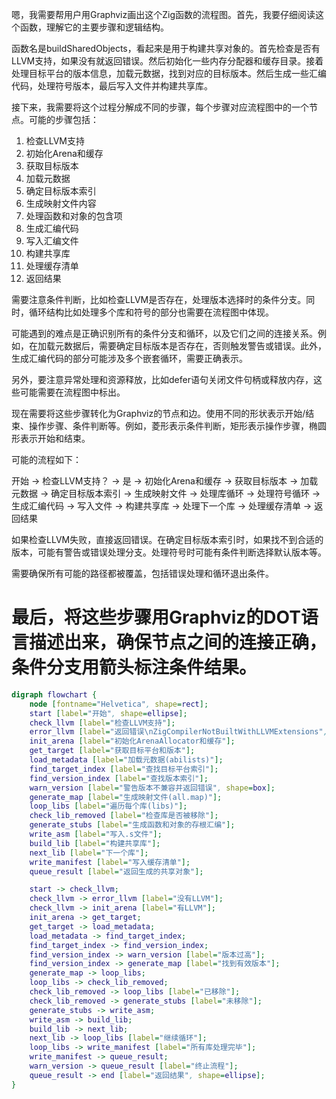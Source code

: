 嗯，我需要帮用户用Graphviz画出这个Zig函数的流程图。首先，我要仔细阅读这个函数，理解它的主要步骤和逻辑结构。

函数名是buildSharedObjects，看起来是用于构建共享对象的。首先检查是否有LLVM支持，如果没有就返回错误。然后初始化一些内存分配器和缓存目录。接着处理目标平台的版本信息，加载元数据，找到对应的目标版本。然后生成一些汇编代码，处理符号版本，最后写入文件并构建共享库。

接下来，我需要将这个过程分解成不同的步骤，每个步骤对应流程图中的一个节点。可能的步骤包括：

1. 检查LLVM支持
2. 初始化Arena和缓存
3. 获取目标版本
4. 加载元数据
5. 确定目标版本索引
6. 生成映射文件内容
7. 处理函数和对象的包含项
8. 生成汇编代码
9. 写入汇编文件
10. 构建共享库
11. 处理缓存清单
12. 返回结果

需要注意条件判断，比如检查LLVM是否存在，处理版本选择时的条件分支。同时，循环结构比如处理多个库和符号的部分也需要在流程图中体现。

可能遇到的难点是正确识别所有的条件分支和循环，以及它们之间的连接关系。例如，在加载元数据后，需要确定目标版本是否存在，否则触发警告或错误。此外，生成汇编代码的部分可能涉及多个嵌套循环，需要正确表示。

另外，要注意异常处理和资源释放，比如defer语句关闭文件句柄或释放内存，这些可能需要在流程图中标出。

现在需要将这些步骤转化为Graphviz的节点和边。使用不同的形状表示开始/结束、操作步骤、条件判断等。例如，菱形表示条件判断，矩形表示操作步骤，椭圆形表示开始和结束。

可能的流程如下：

开始 -> 检查LLVM支持？ -> 是 -> 初始化Arena和缓存 -> 获取目标版本 -> 加载元数据 -> 确定目标版本索引 -> 生成映射文件 -> 处理库循环 -> 处理符号循环 -> 生成汇编代码 -> 写入文件 -> 构建共享库 -> 处理下一个库 -> 处理缓存清单 -> 返回结果

如果检查LLVM失败，直接返回错误。在确定目标版本索引时，如果找不到合适的版本，可能有警告或错误处理分支。处理符号时可能有条件判断选择默认版本等。

需要确保所有可能的路径都被覆盖，包括错误处理和循环退出条件。

最后，将这些步骤用Graphviz的DOT语言描述出来，确保节点之间的连接正确，条件分支用箭头标注条件结果。
================================================
```dot
digraph flowchart {
    node [fontname="Helvetica", shape=rect];
    start [label="开始", shape=ellipse];
    check_llvm [label="检查LLVM支持"];
    error_llvm [label="返回错误\nZigCompilerNotBuiltWithLLVMExtensions", shape=box];
    init_arena [label="初始化ArenaAllocator和缓存"];
    get_target [label="获取目标平台和版本"];
    load_metadata [label="加载元数据(abilists)"];
    find_target_index [label="查找目标平台索引"];
    find_version_index [label="查找版本索引"];
    warn_version [label="警告版本不兼容并返回错误", shape=box];
    generate_map [label="生成映射文件(all.map)"];
    loop_libs [label="遍历每个库(libs)"];
    check_lib_removed [label="检查库是否被移除"];
    generate_stubs [label="生成函数和对象的存根汇编"];
    write_asm [label="写入.s文件"];
    build_lib [label="构建共享库"];
    next_lib [label="下一个库"];
    write_manifest [label="写入缓存清单"];
    queue_result [label="返回生成的共享对象"];

    start -> check_llvm;
    check_llvm -> error_llvm [label="没有LLVM"];
    check_llvm -> init_arena [label="有LLVM"];
    init_arena -> get_target;
    get_target -> load_metadata;
    load_metadata -> find_target_index;
    find_target_index -> find_version_index;
    find_version_index -> warn_version [label="版本过高"];
    find_version_index -> generate_map [label="找到有效版本"];
    generate_map -> loop_libs;
    loop_libs -> check_lib_removed;
    check_lib_removed -> loop_libs [label="已移除"];
    check_lib_removed -> generate_stubs [label="未移除"];
    generate_stubs -> write_asm;
    write_asm -> build_lib;
    build_lib -> next_lib;
    next_lib -> loop_libs [label="继续循环"];
    loop_libs -> write_manifest [label="所有库处理完毕"];
    write_manifest -> queue_result;
    warn_version -> queue_result [label="终止流程"];
    queue_result -> end [label="返回结果", shape=ellipse];
}
```